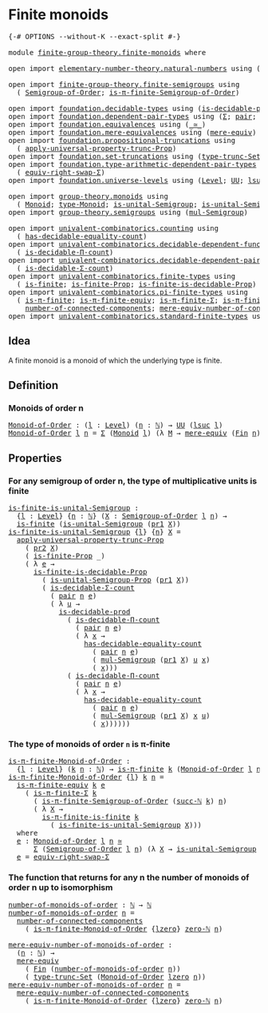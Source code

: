 # Finite monoids

<pre class="Agda"><a id="27" class="Symbol">{-#</a> <a id="31" class="Keyword">OPTIONS</a> <a id="39" class="Pragma">--without-K</a> <a id="51" class="Pragma">--exact-split</a> <a id="65" class="Symbol">#-}</a>

<a id="70" class="Keyword">module</a> <a id="77" href="finite-group-theory.finite-monoids.html" class="Module">finite-group-theory.finite-monoids</a> <a id="112" class="Keyword">where</a>

<a id="119" class="Keyword">open</a> <a id="124" class="Keyword">import</a> <a id="131" href="elementary-number-theory.natural-numbers.html" class="Module">elementary-number-theory.natural-numbers</a> <a id="172" class="Keyword">using</a> <a id="178" class="Symbol">(</a><a id="179" href="elementary-number-theory.natural-numbers.html#1444" class="Datatype">ℕ</a><a id="180" class="Symbol">;</a> <a id="182" href="elementary-number-theory.natural-numbers.html#1478" class="InductiveConstructor">succ-ℕ</a><a id="188" class="Symbol">;</a> <a id="190" href="elementary-number-theory.natural-numbers.html#1465" class="InductiveConstructor">zero-ℕ</a><a id="196" class="Symbol">)</a>

<a id="199" class="Keyword">open</a> <a id="204" class="Keyword">import</a> <a id="211" href="finite-group-theory.finite-semigroups.html" class="Module">finite-group-theory.finite-semigroups</a> <a id="249" class="Keyword">using</a>
  <a id="257" class="Symbol">(</a> <a id="259" href="finite-group-theory.finite-semigroups.html#2193" class="Function">Semigroup-of-Order</a><a id="277" class="Symbol">;</a> <a id="279" href="finite-group-theory.finite-semigroups.html#3274" class="Function">is-π-finite-Semigroup-of-Order</a><a id="309" class="Symbol">)</a>

<a id="312" class="Keyword">open</a> <a id="317" class="Keyword">import</a> <a id="324" href="foundation.decidable-types.html" class="Module">foundation.decidable-types</a> <a id="351" class="Keyword">using</a> <a id="357" class="Symbol">(</a><a id="358" href="foundation.decidable-types.html#3323" class="Function">is-decidable-prod</a><a id="375" class="Symbol">)</a>
<a id="377" class="Keyword">open</a> <a id="382" class="Keyword">import</a> <a id="389" href="foundation.dependent-pair-types.html" class="Module">foundation.dependent-pair-types</a> <a id="421" class="Keyword">using</a> <a id="427" class="Symbol">(</a><a id="428" href="foundation-core.dependent-pair-types.html#502" class="Record">Σ</a><a id="429" class="Symbol">;</a> <a id="431" href="foundation-core.dependent-pair-types.html#575" class="InductiveConstructor">pair</a><a id="435" class="Symbol">;</a> <a id="437" href="foundation-core.dependent-pair-types.html#592" class="Field">pr1</a><a id="440" class="Symbol">;</a> <a id="442" href="foundation-core.dependent-pair-types.html#604" class="Field">pr2</a><a id="445" class="Symbol">)</a>
<a id="447" class="Keyword">open</a> <a id="452" class="Keyword">import</a> <a id="459" href="foundation.equivalences.html" class="Module">foundation.equivalences</a> <a id="483" class="Keyword">using</a> <a id="489" class="Symbol">(</a><a id="490" href="foundation-core.equivalences.html#1607" class="Function Operator">_≃_</a><a id="493" class="Symbol">)</a>
<a id="495" class="Keyword">open</a> <a id="500" class="Keyword">import</a> <a id="507" href="foundation.mere-equivalences.html" class="Module">foundation.mere-equivalences</a> <a id="536" class="Keyword">using</a> <a id="542" class="Symbol">(</a><a id="543" href="foundation.mere-equivalences.html#1406" class="Function">mere-equiv</a><a id="553" class="Symbol">)</a>
<a id="555" class="Keyword">open</a> <a id="560" class="Keyword">import</a> <a id="567" href="foundation.propositional-truncations.html" class="Module">foundation.propositional-truncations</a> <a id="604" class="Keyword">using</a>
  <a id="612" class="Symbol">(</a> <a id="614" href="foundation.propositional-truncations.html#5581" class="Function">apply-universal-property-trunc-Prop</a><a id="649" class="Symbol">)</a>
<a id="651" class="Keyword">open</a> <a id="656" class="Keyword">import</a> <a id="663" href="foundation.set-truncations.html" class="Module">foundation.set-truncations</a> <a id="690" class="Keyword">using</a> <a id="696" class="Symbol">(</a><a id="697" href="foundation.set-truncations.html#3386" class="Postulate">type-trunc-Set</a><a id="711" class="Symbol">)</a>
<a id="713" class="Keyword">open</a> <a id="718" class="Keyword">import</a> <a id="725" href="foundation.type-arithmetic-dependent-pair-types.html" class="Module">foundation.type-arithmetic-dependent-pair-types</a> <a id="773" class="Keyword">using</a>
  <a id="781" class="Symbol">(</a> <a id="783" href="foundation-core.type-arithmetic-dependent-pair-types.html#11499" class="Function">equiv-right-swap-Σ</a><a id="801" class="Symbol">)</a>
<a id="803" class="Keyword">open</a> <a id="808" class="Keyword">import</a> <a id="815" href="foundation.universe-levels.html" class="Module">foundation.universe-levels</a> <a id="842" class="Keyword">using</a> <a id="848" class="Symbol">(</a><a id="849" href="Agda.Primitive.html#597" class="Postulate">Level</a><a id="854" class="Symbol">;</a> <a id="856" href="foundation-core.universe-levels.html#222" class="Primitive">UU</a><a id="858" class="Symbol">;</a> <a id="860" href="Agda.Primitive.html#780" class="Primitive">lsuc</a><a id="864" class="Symbol">;</a> <a id="866" href="Agda.Primitive.html#764" class="Primitive">lzero</a><a id="871" class="Symbol">)</a>

<a id="874" class="Keyword">open</a> <a id="879" class="Keyword">import</a> <a id="886" href="group-theory.monoids.html" class="Module">group-theory.monoids</a> <a id="907" class="Keyword">using</a>
  <a id="915" class="Symbol">(</a> <a id="917" href="group-theory.monoids.html#1007" class="Function">Monoid</a><a id="923" class="Symbol">;</a> <a id="925" href="group-theory.monoids.html#1182" class="Function">type-Monoid</a><a id="936" class="Symbol">;</a> <a id="938" href="group-theory.monoids.html#897" class="Function">is-unital-Semigroup</a><a id="957" class="Symbol">;</a> <a id="959" href="group-theory.monoids.html#3269" class="Function">is-unital-Semigroup-Prop</a><a id="983" class="Symbol">)</a>
<a id="985" class="Keyword">open</a> <a id="990" class="Keyword">import</a> <a id="997" href="group-theory.semigroups.html" class="Module">group-theory.semigroups</a> <a id="1021" class="Keyword">using</a> <a id="1027" class="Symbol">(</a><a id="1028" href="group-theory.semigroups.html#1215" class="Function">mul-Semigroup</a><a id="1041" class="Symbol">)</a>

<a id="1044" class="Keyword">open</a> <a id="1049" class="Keyword">import</a> <a id="1056" href="univalent-combinatorics.counting.html" class="Module">univalent-combinatorics.counting</a> <a id="1089" class="Keyword">using</a>
  <a id="1097" class="Symbol">(</a> <a id="1099" href="univalent-combinatorics.counting.html#6142" class="Function">has-decidable-equality-count</a><a id="1127" class="Symbol">)</a>
<a id="1129" class="Keyword">open</a> <a id="1134" class="Keyword">import</a> <a id="1141" href="univalent-combinatorics.decidable-dependent-function-types.html" class="Module">univalent-combinatorics.decidable-dependent-function-types</a> <a id="1200" class="Keyword">using</a>
  <a id="1208" class="Symbol">(</a> <a id="1210" href="univalent-combinatorics.decidable-dependent-function-types.html#1752" class="Function">is-decidable-Π-count</a><a id="1230" class="Symbol">)</a>
<a id="1232" class="Keyword">open</a> <a id="1237" class="Keyword">import</a> <a id="1244" href="univalent-combinatorics.decidable-dependent-pair-types.html" class="Module">univalent-combinatorics.decidable-dependent-pair-types</a> <a id="1299" class="Keyword">using</a>
  <a id="1307" class="Symbol">(</a> <a id="1309" href="univalent-combinatorics.decidable-dependent-pair-types.html#1952" class="Function">is-decidable-Σ-count</a><a id="1329" class="Symbol">)</a>
<a id="1331" class="Keyword">open</a> <a id="1336" class="Keyword">import</a> <a id="1343" href="univalent-combinatorics.finite-types.html" class="Module">univalent-combinatorics.finite-types</a> <a id="1380" class="Keyword">using</a>
  <a id="1388" class="Symbol">(</a> <a id="1390" href="univalent-combinatorics.finite-types.html#4064" class="Function">is-finite</a><a id="1399" class="Symbol">;</a> <a id="1401" href="univalent-combinatorics.finite-types.html#3973" class="Function">is-finite-Prop</a><a id="1415" class="Symbol">;</a> <a id="1417" href="univalent-combinatorics.finite-types.html#9101" class="Function">is-finite-is-decidable-Prop</a><a id="1444" class="Symbol">)</a>
<a id="1446" class="Keyword">open</a> <a id="1451" class="Keyword">import</a> <a id="1458" href="univalent-combinatorics.pi-finite-types.html" class="Module">univalent-combinatorics.pi-finite-types</a> <a id="1498" class="Keyword">using</a>
  <a id="1506" class="Symbol">(</a> <a id="1508" href="univalent-combinatorics.pi-finite-types.html#8748" class="Function">is-π-finite</a><a id="1519" class="Symbol">;</a> <a id="1521" href="univalent-combinatorics.pi-finite-types.html#10954" class="Function">is-π-finite-equiv</a><a id="1538" class="Symbol">;</a> <a id="1540" href="univalent-combinatorics.pi-finite-types.html#34816" class="Function">is-π-finite-Σ</a><a id="1553" class="Symbol">;</a> <a id="1555" href="univalent-combinatorics.pi-finite-types.html#14747" class="Function">is-π-finite-is-finite</a><a id="1576" class="Symbol">;</a>
    <a id="1582" href="univalent-combinatorics.pi-finite-types.html#8026" class="Function">number-of-connected-components</a><a id="1612" class="Symbol">;</a> <a id="1614" href="univalent-combinatorics.pi-finite-types.html#8191" class="Function">mere-equiv-number-of-connected-components</a><a id="1655" class="Symbol">)</a>
<a id="1657" class="Keyword">open</a> <a id="1662" class="Keyword">import</a> <a id="1669" href="univalent-combinatorics.standard-finite-types.html" class="Module">univalent-combinatorics.standard-finite-types</a> <a id="1715" class="Keyword">using</a> <a id="1721" class="Symbol">(</a><a id="1722" href="univalent-combinatorics.standard-finite-types.html#2149" class="Function">Fin</a><a id="1725" class="Symbol">)</a>
</pre>
## Idea

A finite monoid is a monoid of which the underlying type is finite.

## Definition

### Monoids of order n

<pre class="Agda"><a id="Monoid-of-Order"></a><a id="1857" href="finite-group-theory.finite-monoids.html#1857" class="Function">Monoid-of-Order</a> <a id="1873" class="Symbol">:</a> <a id="1875" class="Symbol">(</a><a id="1876" href="finite-group-theory.finite-monoids.html#1876" class="Bound">l</a> <a id="1878" class="Symbol">:</a> <a id="1880" href="Agda.Primitive.html#597" class="Postulate">Level</a><a id="1885" class="Symbol">)</a> <a id="1887" class="Symbol">(</a><a id="1888" href="finite-group-theory.finite-monoids.html#1888" class="Bound">n</a> <a id="1890" class="Symbol">:</a> <a id="1892" href="elementary-number-theory.natural-numbers.html#1444" class="Datatype">ℕ</a><a id="1893" class="Symbol">)</a> <a id="1895" class="Symbol">→</a> <a id="1897" href="foundation-core.universe-levels.html#222" class="Primitive">UU</a> <a id="1900" class="Symbol">(</a><a id="1901" href="Agda.Primitive.html#780" class="Primitive">lsuc</a> <a id="1906" href="finite-group-theory.finite-monoids.html#1876" class="Bound">l</a><a id="1907" class="Symbol">)</a>
<a id="1909" href="finite-group-theory.finite-monoids.html#1857" class="Function">Monoid-of-Order</a> <a id="1925" href="finite-group-theory.finite-monoids.html#1925" class="Bound">l</a> <a id="1927" href="finite-group-theory.finite-monoids.html#1927" class="Bound">n</a> <a id="1929" class="Symbol">=</a> <a id="1931" href="foundation-core.dependent-pair-types.html#502" class="Record">Σ</a> <a id="1933" class="Symbol">(</a><a id="1934" href="group-theory.monoids.html#1007" class="Function">Monoid</a> <a id="1941" href="finite-group-theory.finite-monoids.html#1925" class="Bound">l</a><a id="1942" class="Symbol">)</a> <a id="1944" class="Symbol">(λ</a> <a id="1947" href="finite-group-theory.finite-monoids.html#1947" class="Bound">M</a> <a id="1949" class="Symbol">→</a> <a id="1951" href="foundation.mere-equivalences.html#1406" class="Function">mere-equiv</a> <a id="1962" class="Symbol">(</a><a id="1963" href="univalent-combinatorics.standard-finite-types.html#2149" class="Function">Fin</a> <a id="1967" href="finite-group-theory.finite-monoids.html#1927" class="Bound">n</a><a id="1968" class="Symbol">)</a> <a id="1970" class="Symbol">(</a><a id="1971" href="group-theory.monoids.html#1182" class="Function">type-Monoid</a> <a id="1983" href="finite-group-theory.finite-monoids.html#1947" class="Bound">M</a><a id="1984" class="Symbol">))</a>
</pre>
## Properties

### For any semigroup of order n, the type of multiplicative units is finite

<pre class="Agda"><a id="is-finite-is-unital-Semigroup"></a><a id="2093" href="finite-group-theory.finite-monoids.html#2093" class="Function">is-finite-is-unital-Semigroup</a> <a id="2123" class="Symbol">:</a>
  <a id="2127" class="Symbol">{</a><a id="2128" href="finite-group-theory.finite-monoids.html#2128" class="Bound">l</a> <a id="2130" class="Symbol">:</a> <a id="2132" href="Agda.Primitive.html#597" class="Postulate">Level</a><a id="2137" class="Symbol">}</a> <a id="2139" class="Symbol">{</a><a id="2140" href="finite-group-theory.finite-monoids.html#2140" class="Bound">n</a> <a id="2142" class="Symbol">:</a> <a id="2144" href="elementary-number-theory.natural-numbers.html#1444" class="Datatype">ℕ</a><a id="2145" class="Symbol">}</a> <a id="2147" class="Symbol">(</a><a id="2148" href="finite-group-theory.finite-monoids.html#2148" class="Bound">X</a> <a id="2150" class="Symbol">:</a> <a id="2152" href="finite-group-theory.finite-semigroups.html#2193" class="Function">Semigroup-of-Order</a> <a id="2171" href="finite-group-theory.finite-monoids.html#2128" class="Bound">l</a> <a id="2173" href="finite-group-theory.finite-monoids.html#2140" class="Bound">n</a><a id="2174" class="Symbol">)</a> <a id="2176" class="Symbol">→</a>
  <a id="2180" href="univalent-combinatorics.finite-types.html#4064" class="Function">is-finite</a> <a id="2190" class="Symbol">(</a><a id="2191" href="group-theory.monoids.html#897" class="Function">is-unital-Semigroup</a> <a id="2211" class="Symbol">(</a><a id="2212" href="foundation-core.dependent-pair-types.html#592" class="Field">pr1</a> <a id="2216" href="finite-group-theory.finite-monoids.html#2148" class="Bound">X</a><a id="2217" class="Symbol">))</a>
<a id="2220" href="finite-group-theory.finite-monoids.html#2093" class="Function">is-finite-is-unital-Semigroup</a> <a id="2250" class="Symbol">{</a><a id="2251" href="finite-group-theory.finite-monoids.html#2251" class="Bound">l</a><a id="2252" class="Symbol">}</a> <a id="2254" class="Symbol">{</a><a id="2255" href="finite-group-theory.finite-monoids.html#2255" class="Bound">n</a><a id="2256" class="Symbol">}</a> <a id="2258" href="finite-group-theory.finite-monoids.html#2258" class="Bound">X</a> <a id="2260" class="Symbol">=</a>
  <a id="2264" href="foundation.propositional-truncations.html#5581" class="Function">apply-universal-property-trunc-Prop</a>
    <a id="2304" class="Symbol">(</a> <a id="2306" href="foundation-core.dependent-pair-types.html#604" class="Field">pr2</a> <a id="2310" href="finite-group-theory.finite-monoids.html#2258" class="Bound">X</a><a id="2311" class="Symbol">)</a>
    <a id="2317" class="Symbol">(</a> <a id="2319" href="univalent-combinatorics.finite-types.html#3973" class="Function">is-finite-Prop</a> <a id="2334" class="Symbol">_)</a>
    <a id="2341" class="Symbol">(</a> <a id="2343" class="Symbol">λ</a> <a id="2345" href="finite-group-theory.finite-monoids.html#2345" class="Bound">e</a> <a id="2347" class="Symbol">→</a>
      <a id="2355" href="univalent-combinatorics.finite-types.html#9101" class="Function">is-finite-is-decidable-Prop</a>
        <a id="2391" class="Symbol">(</a> <a id="2393" href="group-theory.monoids.html#3269" class="Function">is-unital-Semigroup-Prop</a> <a id="2418" class="Symbol">(</a><a id="2419" href="foundation-core.dependent-pair-types.html#592" class="Field">pr1</a> <a id="2423" href="finite-group-theory.finite-monoids.html#2258" class="Bound">X</a><a id="2424" class="Symbol">))</a>
        <a id="2435" class="Symbol">(</a> <a id="2437" href="univalent-combinatorics.decidable-dependent-pair-types.html#1952" class="Function">is-decidable-Σ-count</a>
          <a id="2468" class="Symbol">(</a> <a id="2470" href="foundation-core.dependent-pair-types.html#575" class="InductiveConstructor">pair</a> <a id="2475" href="finite-group-theory.finite-monoids.html#2255" class="Bound">n</a> <a id="2477" href="finite-group-theory.finite-monoids.html#2345" class="Bound">e</a><a id="2478" class="Symbol">)</a>
          <a id="2490" class="Symbol">(</a> <a id="2492" class="Symbol">λ</a> <a id="2494" href="finite-group-theory.finite-monoids.html#2494" class="Bound">u</a> <a id="2496" class="Symbol">→</a>
            <a id="2510" href="foundation.decidable-types.html#3323" class="Function">is-decidable-prod</a>
              <a id="2542" class="Symbol">(</a> <a id="2544" href="univalent-combinatorics.decidable-dependent-function-types.html#1752" class="Function">is-decidable-Π-count</a>
                <a id="2581" class="Symbol">(</a> <a id="2583" href="foundation-core.dependent-pair-types.html#575" class="InductiveConstructor">pair</a> <a id="2588" href="finite-group-theory.finite-monoids.html#2255" class="Bound">n</a> <a id="2590" href="finite-group-theory.finite-monoids.html#2345" class="Bound">e</a><a id="2591" class="Symbol">)</a>
                <a id="2609" class="Symbol">(</a> <a id="2611" class="Symbol">λ</a> <a id="2613" href="finite-group-theory.finite-monoids.html#2613" class="Bound">x</a> <a id="2615" class="Symbol">→</a>
                  <a id="2635" href="univalent-combinatorics.counting.html#6142" class="Function">has-decidable-equality-count</a>
                    <a id="2684" class="Symbol">(</a> <a id="2686" href="foundation-core.dependent-pair-types.html#575" class="InductiveConstructor">pair</a> <a id="2691" href="finite-group-theory.finite-monoids.html#2255" class="Bound">n</a> <a id="2693" href="finite-group-theory.finite-monoids.html#2345" class="Bound">e</a><a id="2694" class="Symbol">)</a>
                    <a id="2716" class="Symbol">(</a> <a id="2718" href="group-theory.semigroups.html#1215" class="Function">mul-Semigroup</a> <a id="2732" class="Symbol">(</a><a id="2733" href="foundation-core.dependent-pair-types.html#592" class="Field">pr1</a> <a id="2737" href="finite-group-theory.finite-monoids.html#2258" class="Bound">X</a><a id="2738" class="Symbol">)</a> <a id="2740" href="finite-group-theory.finite-monoids.html#2494" class="Bound">u</a> <a id="2742" href="finite-group-theory.finite-monoids.html#2613" class="Bound">x</a><a id="2743" class="Symbol">)</a>
                    <a id="2765" class="Symbol">(</a> <a id="2767" href="finite-group-theory.finite-monoids.html#2613" class="Bound">x</a><a id="2768" class="Symbol">)))</a>
              <a id="2786" class="Symbol">(</a> <a id="2788" href="univalent-combinatorics.decidable-dependent-function-types.html#1752" class="Function">is-decidable-Π-count</a>
                <a id="2825" class="Symbol">(</a> <a id="2827" href="foundation-core.dependent-pair-types.html#575" class="InductiveConstructor">pair</a> <a id="2832" href="finite-group-theory.finite-monoids.html#2255" class="Bound">n</a> <a id="2834" href="finite-group-theory.finite-monoids.html#2345" class="Bound">e</a><a id="2835" class="Symbol">)</a>
                <a id="2853" class="Symbol">(</a> <a id="2855" class="Symbol">λ</a> <a id="2857" href="finite-group-theory.finite-monoids.html#2857" class="Bound">x</a> <a id="2859" class="Symbol">→</a>
                  <a id="2879" href="univalent-combinatorics.counting.html#6142" class="Function">has-decidable-equality-count</a>
                    <a id="2928" class="Symbol">(</a> <a id="2930" href="foundation-core.dependent-pair-types.html#575" class="InductiveConstructor">pair</a> <a id="2935" href="finite-group-theory.finite-monoids.html#2255" class="Bound">n</a> <a id="2937" href="finite-group-theory.finite-monoids.html#2345" class="Bound">e</a><a id="2938" class="Symbol">)</a>
                    <a id="2960" class="Symbol">(</a> <a id="2962" href="group-theory.semigroups.html#1215" class="Function">mul-Semigroup</a> <a id="2976" class="Symbol">(</a><a id="2977" href="foundation-core.dependent-pair-types.html#592" class="Field">pr1</a> <a id="2981" href="finite-group-theory.finite-monoids.html#2258" class="Bound">X</a><a id="2982" class="Symbol">)</a> <a id="2984" href="finite-group-theory.finite-monoids.html#2857" class="Bound">x</a> <a id="2986" href="finite-group-theory.finite-monoids.html#2494" class="Bound">u</a><a id="2987" class="Symbol">)</a>
                    <a id="3009" class="Symbol">(</a> <a id="3011" href="finite-group-theory.finite-monoids.html#2857" class="Bound">x</a><a id="3012" class="Symbol">))))))</a>
</pre>
### The type of monoids of order `n` is π-finite

<pre class="Agda"><a id="is-π-finite-Monoid-of-Order"></a><a id="3082" href="finite-group-theory.finite-monoids.html#3082" class="Function">is-π-finite-Monoid-of-Order</a> <a id="3110" class="Symbol">:</a>
  <a id="3114" class="Symbol">{</a><a id="3115" href="finite-group-theory.finite-monoids.html#3115" class="Bound">l</a> <a id="3117" class="Symbol">:</a> <a id="3119" href="Agda.Primitive.html#597" class="Postulate">Level</a><a id="3124" class="Symbol">}</a> <a id="3126" class="Symbol">(</a><a id="3127" href="finite-group-theory.finite-monoids.html#3127" class="Bound">k</a> <a id="3129" href="finite-group-theory.finite-monoids.html#3129" class="Bound">n</a> <a id="3131" class="Symbol">:</a> <a id="3133" href="elementary-number-theory.natural-numbers.html#1444" class="Datatype">ℕ</a><a id="3134" class="Symbol">)</a> <a id="3136" class="Symbol">→</a> <a id="3138" href="univalent-combinatorics.pi-finite-types.html#8748" class="Function">is-π-finite</a> <a id="3150" href="finite-group-theory.finite-monoids.html#3127" class="Bound">k</a> <a id="3152" class="Symbol">(</a><a id="3153" href="finite-group-theory.finite-monoids.html#1857" class="Function">Monoid-of-Order</a> <a id="3169" href="finite-group-theory.finite-monoids.html#3115" class="Bound">l</a> <a id="3171" href="finite-group-theory.finite-monoids.html#3129" class="Bound">n</a><a id="3172" class="Symbol">)</a>
<a id="3174" href="finite-group-theory.finite-monoids.html#3082" class="Function">is-π-finite-Monoid-of-Order</a> <a id="3202" class="Symbol">{</a><a id="3203" href="finite-group-theory.finite-monoids.html#3203" class="Bound">l</a><a id="3204" class="Symbol">}</a> <a id="3206" href="finite-group-theory.finite-monoids.html#3206" class="Bound">k</a> <a id="3208" href="finite-group-theory.finite-monoids.html#3208" class="Bound">n</a> <a id="3210" class="Symbol">=</a>
  <a id="3214" href="univalent-combinatorics.pi-finite-types.html#10954" class="Function">is-π-finite-equiv</a> <a id="3232" href="finite-group-theory.finite-monoids.html#3206" class="Bound">k</a> <a id="3234" href="finite-group-theory.finite-monoids.html#3414" class="Function">e</a>
    <a id="3240" class="Symbol">(</a> <a id="3242" href="univalent-combinatorics.pi-finite-types.html#34816" class="Function">is-π-finite-Σ</a> <a id="3256" href="finite-group-theory.finite-monoids.html#3206" class="Bound">k</a>
      <a id="3264" class="Symbol">(</a> <a id="3266" href="finite-group-theory.finite-semigroups.html#3274" class="Function">is-π-finite-Semigroup-of-Order</a> <a id="3297" class="Symbol">(</a><a id="3298" href="elementary-number-theory.natural-numbers.html#1478" class="InductiveConstructor">succ-ℕ</a> <a id="3305" href="finite-group-theory.finite-monoids.html#3206" class="Bound">k</a><a id="3306" class="Symbol">)</a> <a id="3308" href="finite-group-theory.finite-monoids.html#3208" class="Bound">n</a><a id="3309" class="Symbol">)</a>
      <a id="3317" class="Symbol">(</a> <a id="3319" class="Symbol">λ</a> <a id="3321" href="finite-group-theory.finite-monoids.html#3321" class="Bound">X</a> <a id="3323" class="Symbol">→</a>
        <a id="3333" href="univalent-combinatorics.pi-finite-types.html#14747" class="Function">is-π-finite-is-finite</a> <a id="3355" href="finite-group-theory.finite-monoids.html#3206" class="Bound">k</a>
          <a id="3367" class="Symbol">(</a> <a id="3369" href="finite-group-theory.finite-monoids.html#2093" class="Function">is-finite-is-unital-Semigroup</a> <a id="3399" href="finite-group-theory.finite-monoids.html#3321" class="Bound">X</a><a id="3400" class="Symbol">)))</a>
  <a id="3406" class="Keyword">where</a>
  <a id="3414" href="finite-group-theory.finite-monoids.html#3414" class="Function">e</a> <a id="3416" class="Symbol">:</a> <a id="3418" href="finite-group-theory.finite-monoids.html#1857" class="Function">Monoid-of-Order</a> <a id="3434" href="finite-group-theory.finite-monoids.html#3203" class="Bound">l</a> <a id="3436" href="finite-group-theory.finite-monoids.html#3208" class="Bound">n</a> <a id="3438" href="foundation-core.equivalences.html#1607" class="Function Operator">≃</a>
      <a id="3446" href="foundation-core.dependent-pair-types.html#502" class="Record">Σ</a> <a id="3448" class="Symbol">(</a><a id="3449" href="finite-group-theory.finite-semigroups.html#2193" class="Function">Semigroup-of-Order</a> <a id="3468" href="finite-group-theory.finite-monoids.html#3203" class="Bound">l</a> <a id="3470" href="finite-group-theory.finite-monoids.html#3208" class="Bound">n</a><a id="3471" class="Symbol">)</a> <a id="3473" class="Symbol">(λ</a> <a id="3476" href="finite-group-theory.finite-monoids.html#3476" class="Bound">X</a> <a id="3478" class="Symbol">→</a> <a id="3480" href="group-theory.monoids.html#897" class="Function">is-unital-Semigroup</a> <a id="3500" class="Symbol">(</a><a id="3501" href="foundation-core.dependent-pair-types.html#592" class="Field">pr1</a> <a id="3505" href="finite-group-theory.finite-monoids.html#3476" class="Bound">X</a><a id="3506" class="Symbol">))</a>
  <a id="3511" href="finite-group-theory.finite-monoids.html#3414" class="Function">e</a> <a id="3513" class="Symbol">=</a> <a id="3515" href="foundation-core.type-arithmetic-dependent-pair-types.html#11499" class="Function">equiv-right-swap-Σ</a>
</pre>
### The function that returns for any n the number of monoids of order n up to isomorphism

<pre class="Agda"><a id="number-of-monoids-of-order"></a><a id="3639" href="finite-group-theory.finite-monoids.html#3639" class="Function">number-of-monoids-of-order</a> <a id="3666" class="Symbol">:</a> <a id="3668" href="elementary-number-theory.natural-numbers.html#1444" class="Datatype">ℕ</a> <a id="3670" class="Symbol">→</a> <a id="3672" href="elementary-number-theory.natural-numbers.html#1444" class="Datatype">ℕ</a>
<a id="3674" href="finite-group-theory.finite-monoids.html#3639" class="Function">number-of-monoids-of-order</a> <a id="3701" href="finite-group-theory.finite-monoids.html#3701" class="Bound">n</a> <a id="3703" class="Symbol">=</a>
  <a id="3707" href="univalent-combinatorics.pi-finite-types.html#8026" class="Function">number-of-connected-components</a>
    <a id="3742" class="Symbol">(</a> <a id="3744" href="finite-group-theory.finite-monoids.html#3082" class="Function">is-π-finite-Monoid-of-Order</a> <a id="3772" class="Symbol">{</a><a id="3773" href="Agda.Primitive.html#764" class="Primitive">lzero</a><a id="3778" class="Symbol">}</a> <a id="3780" href="elementary-number-theory.natural-numbers.html#1465" class="InductiveConstructor">zero-ℕ</a> <a id="3787" href="finite-group-theory.finite-monoids.html#3701" class="Bound">n</a><a id="3788" class="Symbol">)</a>

<a id="mere-equiv-number-of-monoids-of-order"></a><a id="3791" href="finite-group-theory.finite-monoids.html#3791" class="Function">mere-equiv-number-of-monoids-of-order</a> <a id="3829" class="Symbol">:</a>
  <a id="3833" class="Symbol">(</a><a id="3834" href="finite-group-theory.finite-monoids.html#3834" class="Bound">n</a> <a id="3836" class="Symbol">:</a> <a id="3838" href="elementary-number-theory.natural-numbers.html#1444" class="Datatype">ℕ</a><a id="3839" class="Symbol">)</a> <a id="3841" class="Symbol">→</a>
  <a id="3845" href="foundation.mere-equivalences.html#1406" class="Function">mere-equiv</a>
    <a id="3860" class="Symbol">(</a> <a id="3862" href="univalent-combinatorics.standard-finite-types.html#2149" class="Function">Fin</a> <a id="3866" class="Symbol">(</a><a id="3867" href="finite-group-theory.finite-monoids.html#3639" class="Function">number-of-monoids-of-order</a> <a id="3894" href="finite-group-theory.finite-monoids.html#3834" class="Bound">n</a><a id="3895" class="Symbol">))</a>
    <a id="3902" class="Symbol">(</a> <a id="3904" href="foundation.set-truncations.html#3386" class="Postulate">type-trunc-Set</a> <a id="3919" class="Symbol">(</a><a id="3920" href="finite-group-theory.finite-monoids.html#1857" class="Function">Monoid-of-Order</a> <a id="3936" href="Agda.Primitive.html#764" class="Primitive">lzero</a> <a id="3942" href="finite-group-theory.finite-monoids.html#3834" class="Bound">n</a><a id="3943" class="Symbol">))</a>
<a id="3946" href="finite-group-theory.finite-monoids.html#3791" class="Function">mere-equiv-number-of-monoids-of-order</a> <a id="3984" href="finite-group-theory.finite-monoids.html#3984" class="Bound">n</a> <a id="3986" class="Symbol">=</a>
  <a id="3990" href="univalent-combinatorics.pi-finite-types.html#8191" class="Function">mere-equiv-number-of-connected-components</a>
    <a id="4036" class="Symbol">(</a> <a id="4038" href="finite-group-theory.finite-monoids.html#3082" class="Function">is-π-finite-Monoid-of-Order</a> <a id="4066" class="Symbol">{</a><a id="4067" href="Agda.Primitive.html#764" class="Primitive">lzero</a><a id="4072" class="Symbol">}</a> <a id="4074" href="elementary-number-theory.natural-numbers.html#1465" class="InductiveConstructor">zero-ℕ</a> <a id="4081" href="finite-group-theory.finite-monoids.html#3984" class="Bound">n</a><a id="4082" class="Symbol">)</a>
</pre>
